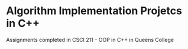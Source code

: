# Algorithm Implementation Projetcs in C++
Assignments completed in CSCI 211 - OOP in C++ in Queens College
